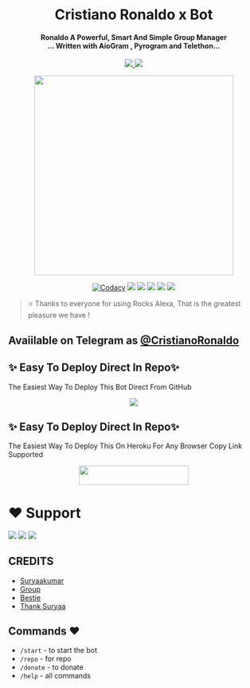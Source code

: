 
<h1 align="center"><b> Cristiano Ronaldo x Bot </b></h1>

<h4 align="center">Ronaldo A Powerful, Smart And Simple Group Manager <br> ... Written with AioGram , Pyrogram and Telethon...</h4>
<p align='center'>
  <a href="https://www.python.org/" alt="made-with-python"> <img src="https://img.shields.io/badge/Made%20with-Python-1f425f.svg?style=flat-square&logo=python&color=blue" /> </a>
  <a href="https://github.com/jankarikiduniya/Rocks-Alexa-Official-Management/graphs/commit-activity" alt="Maintenance"> <img src="https://img.shields.io/badge/Maintained%3F-yes-green.svg?style=flat-square" /> </a>
</p>

<p align="center"><a href="https://t.me/Suryaakumar"><img src="https://telegra.ph/file/40f7da0c6f0dd5915de99.jpg" width="400"></a></p>

<p align="center">
    <a href="https://app.codacy.com/manual/jankarikiduniya/AlexaManagement3.0/dashboard"> <img src="https://img.shields.io/codacy/grade/4d58f2a402b54aed8a7d95f7add45a81?color=brightgreen&logo=codacy&logoColor=green&style=for-the-badge" alt="Codacy" /></a>
    <a href="https://github.com/jankarikiduniya/AlexaManagement3.0"> <img src="https://img.shields.io/github/repo-size/jankarikiduniya/AlexaManagement3.0?color=orange&logo=github&logoColor=green&style=for-the-badge" /></a>
    <a href="https://github.com/jankarikiduniya/AlexaManagement3.0/commits/prince"> <img src="https://img.shields.io/github/last-commit/jankarikiduniya/AlexaManagement3.0?color=brown&logo=github&logoColor=green&style=for-the-badge" /></a>
    <a href="https://github.com/jankarikiduniya/AlexaManagement3.0/issues"> <img src="https://img.shields.io/github/issues/jankarikiduniya/AlexaManagement3.0?color=blueviolet&logo=github&logoColor=green&style=for-the-badge" /></a>
    <a href="https://github.com/jankarikiduniya/AlexaManagement3.0/network/members"> <img src="https://img.shields.io/github/forks/jankarikiduniya/AlexaManagement3.0?color=red&logo=github&logoColor=green&style=for-the-badge" /></a>  
    <a href="https://pypi.org/project/Telethon/"> <img src="https://img.shields.io/pypi/v/telethon?color=yellow&label=telethon&logo=python&logoColor=green&style=for-the-badge" /></a>
</p>

> ⭐️ Thanks to everyone for using Rocks Alexa, That is the greatest pleasure we have !

## Avaiilable on Telegram as [@CristianoRonaldo](https://t.me/Zaynmalik_gc_bot)

## ✨ Easy To Deploy Direct In Repo✨

The Easiest Way To Deploy This Bot Direct From GitHub

<p align="center"><a href="https://heroku.com/deploy"><img src="https://www.herokucdn.com/deploy/button.svg"></a>

## ✨ Easy To Deploy Direct In Repo✨

The Easiest Way To Deploy This On Heroku For Any Browser Copy Link Supported

<p align="center"><a href="https://heroku.com/deploy?template=https://github.com/jankarikiduniya/AlexaManagement3.0"> <img src="https://img.shields.io/badge/Deploy%20To%20Heroku-black?style=for-the-badge&logo=heroku" width="220" height="38.45"/></a></p>
 
 
# ❤️ Support
<a href="https://t.me/AsadSupport"><img src="https://img.shields.io/badge/Join-Telegram%20Channel-red.svg?logo=Telegram"></a>
<a href="https://t.me/Shayri_Music_Lovers"><img src="https://img.shields.io/badge/Join-Telegram%20Group-blue.svg?logo=telegram"></a>
<a href="https://t.me/Give_Me_Heart"><img src="https://img.shields.io/badge/Give-Me%20Heart-blue.svg?logo=telegram"></a>


## CREDITS

- [Suryaakumar](https://t.me/Suryaakumar)
- [Group](https://t.me/Friendstamilchatting)
- [Bestie](https://t.me/bestie_of_suryaa_parzi)
- [Thank Suryaa](https://github.com/kumarjr7/AlexaManagement3.0)

## Commands ❤️

- `/start` - to start the bot
- `/repo` - for repo
- `/donate` - to donate
- `/help` - all commands
